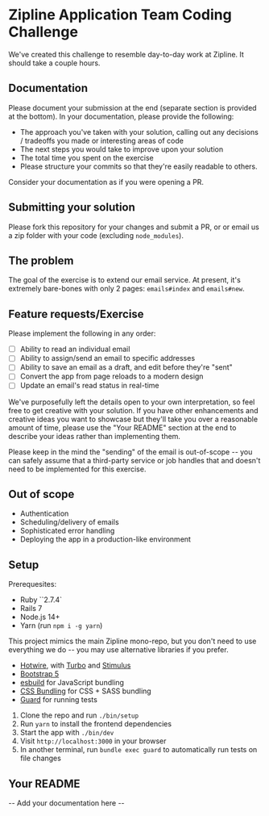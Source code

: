 # Zipline Application Team Coding Challenge

We've created this challenge to resemble day-to-day work at Zipline. It should take a couple hours.

## Documentation

Please document your submission at the end (separate section is provided at the bottom). In your documentation, please provide the following:

- The approach you've taken with your solution, calling out any decisions / tradeoffs you made or interesting areas of code
- The next steps you would take to improve upon your solution
- The total time you spent on the exercise
- Please structure your commits so that they're easily readable to others.

Consider your documentation as if you were opening a PR.

## Submitting your solution

Please fork this repository for your changes and submit a PR, or or email us a zip folder with your code (excluding `node_modules`).

## The problem

The goal of the exercise is to extend our email service. At present, it's extremely bare-bones with only 2 pages: `emails#index` and `emails#new`.

## Feature requests/Exercise

Please implement the following in any order:

- [ ] Ability to read an individual email
- [ ] Ability to assign/send an email to specific addresses
- [ ] Ability to save an email as a draft, and edit before they're "sent"
- [ ] Convert the app from page reloads to a modern design
- [ ] Update an email's read status in real-time

We've purposefully left the details open to your own interpretation, so feel free to get creative with your solution. If you have other enhancements and creative ideas you want to showcase but they'll take you over a reasonable amount of time, please use the "Your README" section at the end to describe your ideas rather than implementing them.

Please keep in the mind the "sending" of the email is out-of-scope -- you can safely assume that a third-party service or job handles that and doesn't need to be implemented for this exercise.

## Out of scope

- Authentication
- Scheduling/delivery of emails
- Sophisticated error handling
- Deploying the app in a production-like environment

## Setup

Prerequesites:

- Ruby ``2.7.4`
- Rails 7
- Node.js 14+
- Yarn (run `npm i -g yarn`)

This project mimics the main Zipline mono-repo, but you don't need to use everything we do -- you may use alternative libraries if you prefer.

- [Hotwire](https://hotwired.dev), with [Turbo](https://turbo.hotwired.dev) and [Stimulus](https://stimulus.hotwired.dev)
- [Bootstrap 5](https://getbootstrap.com/docs/5.1/getting-started/introduction/)
- [esbuild](https://github.com/rails/jsbundling-rails) for JavaScript bundling
- [CSS Bundling](https://github.com/rails/cssbundling-rails) for CSS + SASS bundling
- [Guard](https://github.com/guard/guard) for running tests

1. Clone the repo and run `./bin/setup`
2. Run `yarn` to install the frontend dependencies
3. Start the app with `./bin/dev`
4. Visit `http://localhost:3000` in your browser
5. In another terminal, run `bundle exec guard` to automatically run tests on file changes

## Your README

-- Add your documentation here --
